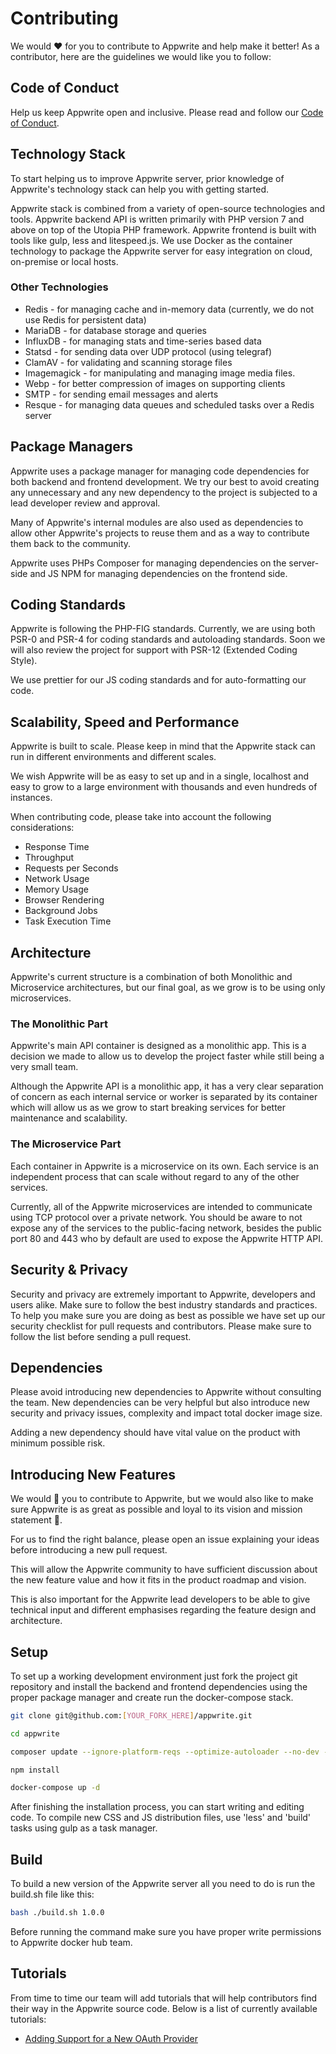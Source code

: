 # Contributing

We would ❤️ for you to contribute to Appwrite and help make it better! As a contributor, here are the guidelines we would like you to follow:

## Code of Conduct

Help us keep Appwrite open and inclusive. Please read and follow our [Code of Conduct](/CODE_OF_CONDUCT.md).

## Technology Stack

To start helping us to improve Appwrite server, prior knowledge of Appwrite's technology stack can help you with getting started.

Appwrite stack is combined from a variety of open-source technologies and tools. Appwrite backend API is written primarily with PHP version 7 and above on top of the Utopia PHP framework. Appwrite frontend is built with tools like gulp, less and litespeed.js. We use Docker as the container technology to package the Appwrite server for easy integration on cloud, on-premise or local hosts.

### Other Technologies

* Redis - for managing cache and in-memory data (currently, we do not use Redis for persistent data)
* MariaDB - for database storage and queries
* InfluxDB - for managing stats and time-series based data
* Statsd - for sending data over UDP protocol (using telegraf)
* ClamAV - for validating and scanning storage files
* Imagemagick - for manipulating and managing image media files.
* Webp - for better compression of images on supporting clients
* SMTP - for sending email messages and alerts
* Resque - for managing data queues and scheduled tasks over a Redis server

## Package Managers

Appwrite uses a package manager for managing code dependencies for both backend and frontend development. We try our best to avoid creating any unnecessary and any new dependency to the project is subjected to a lead developer review and approval.

Many of Appwrite's internal modules are also used as dependencies to allow other Appwrite's projects to reuse them and as a way to contribute them back to the community.

Appwrite uses PHPs Composer for managing dependencies on the server-side and JS NPM for managing dependencies on the frontend side.

## Coding Standards

Appwrite is following the PHP-FIG standards. Currently, we are using both PSR-0 and PSR-4 for coding standards and autoloading standards. Soon we will also review the project for support with PSR-12 (Extended Coding Style).

We use prettier for our JS coding standards and for auto-formatting our code.

## Scalability, Speed and Performance

Appwrite is built to scale. Please keep in mind that the Appwrite stack can run in different environments and different scales.

We wish Appwrite will be as easy to set up and in a single, localhost and easy to grow to a large environment with thousands and even hundreds of instances.

When contributing code, please take into account the following considerations:

* Response Time
* Throughput
* Requests per Seconds
* Network Usage
* Memory Usage
* Browser Rendering
* Background Jobs
* Task Execution Time

## Architecture

Appwrite's current structure is a combination of both Monolithic and Microservice architectures, but our final goal, as we grow is to be using only microservices.

### The Monolithic Part

Appwrite's main API container is designed as a monolithic app. This is a decision we made to allow us to develop the project faster while still being a very small team.

Although the Appwrite API is a monolithic app, it has a very clear separation of concern as each internal service or worker is separated by its container which will allow us as we grow to start breaking services for better maintenance and scalability.

### The Microservice Part

Each container in Appwrite is a microservice on its own. Each service is an independent process that can scale without regard to any of the other services.

Currently, all of the Appwrite microservices are intended to communicate using TCP protocol over a private network. You should be aware to not expose any of the services to the public-facing network, besides the public port 80 and 443 who by default are used to expose the Appwrite HTTP API.

## Security & Privacy

Security and privacy are extremely important to Appwrite, developers and users alike. Make sure to follow the best industry standards and practices. To help you make sure you are doing as best as possible we have set up our security checklist for pull requests and contributors. Please make sure to follow the list before sending a pull request.

## Dependencies

Please avoid introducing new dependencies to Appwrite without consulting the team. New dependencies can be very helpful but also introduce new security and privacy issues, complexity and impact total docker image size.

Adding a new dependency should have vital value on the product with minimum possible risk.

## Introducing New Features

We would 💖 you to contribute to Appwrite, but we would also like to make sure Appwrite is as great as possible and loyal to its vision and mission statement 🙏.

For us to find the right balance, please open an issue explaining your ideas before introducing a new pull request.

This will allow the Appwrite community to have sufficient discussion about the new feature value and how it fits in the product roadmap and vision.

This is also important for the Appwrite lead developers to be able to give technical input and different emphasises regarding the feature design and architecture.

## Setup

To set up a working development environment just fork the project git repository and install the backend and frontend dependencies using the proper package manager and create run the docker-compose stack.

```bash
git clone git@github.com:[YOUR_FORK_HERE]/appwrite.git

cd appwrite

composer update --ignore-platform-reqs --optimize-autoloader --no-dev --no-plugins --no-scripts

npm install

docker-compose up -d
```

After finishing the installation process, you can start writing and editing code. To compile new CSS and JS distribution files, use 'less' and 'build' tasks using gulp as a task manager.

## Build

To build a new version of the Appwrite server all you need to do is run the build.sh file like this:

```bash
bash ./build.sh 1.0.0
```

Before running the command make sure you have proper write permissions to Appwrite docker hub team.

## Tutorials

From time to time our team will add tutorials that will help contributors find their way in the Appwrite source code. Below is a list of currently available tutorials:

* [Adding Support for a New OAuth Provider](./docs/tutorials/add-oauth-provider.md)
